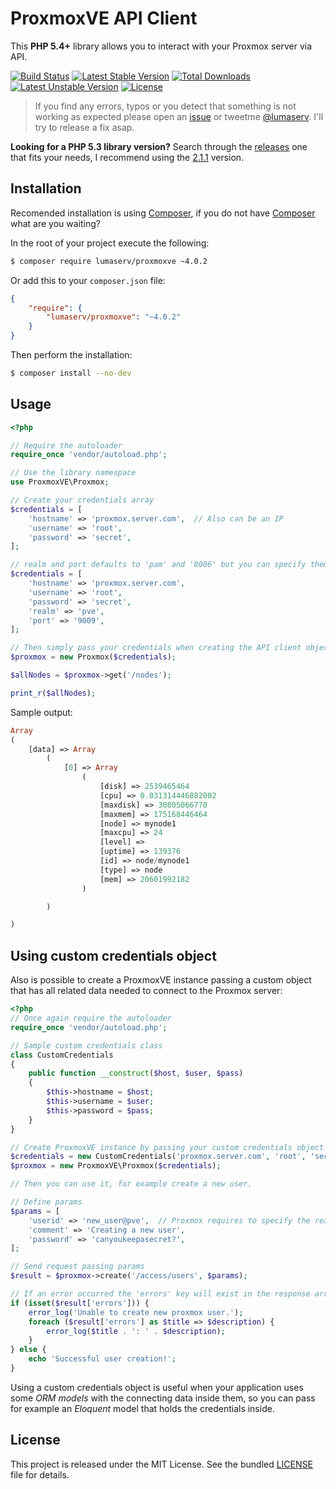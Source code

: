 ProxmoxVE API Client
====================

This **PHP 5.4+** library allows you to interact with your Proxmox server via API.

[![Build Status](https://travis-ci.org/lumaserv/ProxmoxVE.svg?branch=master)](https://travis-ci.org/lumaserv/ProxmoxVE)
[![Latest Stable Version](https://poser.pugx.org/lumaserv/proxmoxve/v/stable.svg)](https://packagist.org/packages/lumaserv/proxmoxve)
[![Total Downloads](https://poser.pugx.org/lumaserv/proxmoxve/downloads.svg)](https://packagist.org/packages/lumaserv/proxmoxve)
[![Latest Unstable Version](https://poser.pugx.org/lumaserv/proxmoxve/v/unstable.svg)](https://packagist.org/packages/lumaserv/proxmoxve)
[![License](https://poser.pugx.org/lumaserv/proxmoxve/license.svg)](https://packagist.org/packages/lumaserv/proxmoxve)

> If you find any errors, typos or you detect that something is not working as expected please open an [issue](https://github.com/lumaserv/ProxmoxVE/issues/new) or tweetme [@lumaserv](https://twitter.com/lumaserv). I'll try to release a fix asap.

**Looking for a PHP 5.3 library version?** Search through the [releases](https://github.com/lumaserv/ProxmoxVE/releases) one that fits your needs, I recommend using the [2.1.1](https://github.com/lumaserv/ProxmoxVE/releases/tag/v2.1.1) version.

Installation
------------

Recomended installation is using [Composer], if you do not have [Composer] what are you waiting?

In the root of your project execute the following:

```sh
$ composer require lumaserv/proxmoxve ~4.0.2
```

Or add this to your `composer.json` file:

```json
{
    "require": {
        "lumaserv/proxmoxve": "~4.0.2"
    }
}
```

Then perform the installation:
```sh
$ composer install --no-dev
```

Usage
-----

```php
<?php

// Require the autoloader
require_once 'vendor/autoload.php';

// Use the library namespace
use ProxmoxVE\Proxmox;

// Create your credentials array
$credentials = [
    'hostname' => 'proxmox.server.com',  // Also can be an IP
    'username' => 'root',
    'password' => 'secret',
];

// realm and port defaults to 'pam' and '8006' but you can specify them like so
$credentials = [
    'hostname' => 'proxmox.server.com',
    'username' => 'root',
    'password' => 'secret',
    'realm' => 'pve',
    'port' => '9009',
];

// Then simply pass your credentials when creating the API client object.
$proxmox = new Proxmox($credentials);

$allNodes = $proxmox->get('/nodes');

print_r($allNodes);
```


Sample output:

```php
Array
(
    [data] => Array
        (
            [0] => Array
                (
                    [disk] => 2539465464
                    [cpu] => 0.031314446882002
                    [maxdisk] => 30805066770
                    [maxmem] => 175168446464
                    [node] => mynode1
                    [maxcpu] => 24
                    [level] => 
                    [uptime] => 139376
                    [id] => node/mynode1
                    [type] => node
                    [mem] => 20601992182
                )

        )

)
```

Using custom credentials object
-------------------------------

Also is possible to create a ProxmoxVE instance passing a custom object that has all related data needed to connect to the Proxmox server:

```php
<?php
// Once again require the autoloader
require_once 'vendor/autoload.php';

// Sample custom credentials class
class CustomCredentials
{
    public function __construct($host, $user, $pass)
    {
        $this->hostname = $host;
        $this->username = $user;
        $this->password = $pass;
    }
}

// Create ProxmoxVE instance by passing your custom credentials object
$credentials = new CustomCredentials('proxmox.server.com', 'root', 'secret');
$proxmox = new ProxmoxVE\Proxmox($credentials);

// Then you can use it, for example create a new user.

// Define params
$params = [
    'userid' => 'new_user@pve',  // Proxmox requires to specify the realm (see the docs)
    'comment' => 'Creating a new user',
    'password' => 'canyoukeepasecret?',
];

// Send request passing params
$result = $proxmox->create('/access/users', $params);

// If an error occurred the 'errors' key will exist in the response array
if (isset($result['errors'])) {
    error_log('Unable to create new proxmox user.');
    foreach ($result['errors'] as $title => $description) {
        error_log($title . ': ' . $description);
    }
} else {
    echo 'Successful user creation!';
}
```

Using a custom credentials object is useful when your application uses some *ORM models* with the connecting data inside them, so you can pass for example an *Eloquent* model that holds the credentials inside.

License
-------

This project is released under the MIT License. See the bundled [LICENSE] file for details.

[LICENSE]:./LICENSE
[PVE2 API Documentation]:http://pve.proxmox.com/pve-docs/api-viewer/index.html
[ProxmoxVE API]:http://pve.proxmox.com/wiki/Proxmox_VE_API
[Proxmox wiki]:http://pve.proxmox.com/wiki
[Composer]:https://getcomposer.org/
